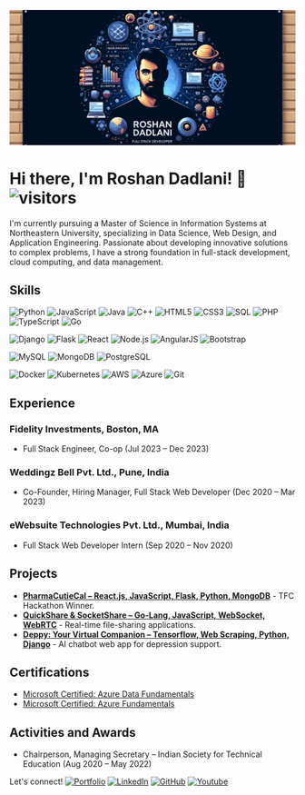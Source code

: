 ![Banner](github_banner.png)

# Hi there, I'm Roshan Dadlani! 👋 ![visitors](https://komarev.com/ghpvc/?username=yourGitHubUsername&color=blue)


I'm currently pursuing a Master of Science in Information Systems at Northeastern University, specializing in Data Science, Web Design, and Application Engineering. Passionate about developing innovative solutions to complex problems, I have a strong foundation in full-stack development, cloud computing, and data management.

## Skills

![Python](https://img.shields.io/badge/Python-3776AB?style=for-the-badge&logo=python&logoColor=white)
![JavaScript](https://img.shields.io/badge/JavaScript-F7DF1E?style=for-the-badge&logo=javascript&logoColor=black)
![Java](https://img.shields.io/badge/Java-007396?style=for-the-badge&logo=java&logoColor=white)
![C++](https://img.shields.io/badge/C++-00599C?style=for-the-badge&logo=cplusplus&logoColor=white)
![HTML5](https://img.shields.io/badge/HTML5-E34F26?style=for-the-badge&logo=html5&logoColor=white)
![CSS3](https://img.shields.io/badge/CSS3-1572B6?style=for-the-badge&logo=css3&logoColor=white)
![SQL](https://img.shields.io/badge/SQL-4479A1?style=for-the-badge&logo=amazon-dynamodb&logoColor=white)
![PHP](https://img.shields.io/badge/PHP-777BB4?style=for-the-badge&logo=php&logoColor=white)
![TypeScript](https://img.shields.io/badge/TypeScript-007ACC?style=for-the-badge&logo=typescript&logoColor=white)
![Go](https://img.shields.io/badge/Go-00ADD8?style=for-the-badge&logo=go&logoColor=white)

![Django](https://img.shields.io/badge/Django-092E20?style=for-the-badge&logo=django&logoColor=white)
![Flask](https://img.shields.io/badge/Flask-000000?style=for-the-badge&logo=flask&logoColor=white)
![React](https://img.shields.io/badge/React-20232A?style=for-the-badge&logo=react&logoColor=61DAFB)
![Node.js](https://img.shields.io/badge/Node.js-43853D?style=for-the-badge&logo=node-dot-js&logoColor=white)
![AngularJS](https://img.shields.io/badge/AngularJS-E23237?style=for-the-badge&logo=angularjs&logoColor=white)
![Bootstrap](https://img.shields.io/badge/Bootstrap-563D7C?style=for-the-badge&logo=bootstrap&logoColor=white)

![MySQL](https://img.shields.io/badge/MySQL-00000F?style=for-the-badge&logo=mysql&logoColor=white)
![MongoDB](https://img.shields.io/badge/MongoDB-4EA94B?style=for-the-badge&logo=mongodb&logoColor=white)
![PostgreSQL](https://img.shields.io/badge/PostgreSQL-316192?style=for-the-badge&logo=postgresql&logoColor=white)

![Docker](https://img.shields.io/badge/Docker-2496ED?style=for-the-badge&logo=docker&logoColor=white)
![Kubernetes](https://img.shields.io/badge/Kubernetes-326CE5?style=for-the-badge&logo=kubernetes&logoColor=white)
![AWS](https://img.shields.io/badge/AWS-FF9900?style=for-the-badge&logo=amazonaws&logoColor=white)
![Azure](https://img.shields.io/badge/Azure-0089D6?style=for-the-badge&logo=microsoftazure&logoColor=white)
![Git](https://img.shields.io/badge/Git-F05032?style=for-the-badge&logo=git&logoColor=white)

## Experience
### Fidelity Investments, Boston, MA
- Full Stack Engineer, Co-op (Jul 2023 – Dec 2023)

### Weddingz Bell Pvt. Ltd., Pune, India
- Co-Founder, Hiring Manager, Full Stack Web Developer (Dec 2020 – Mar 2023)

### eWebsuite Technologies Pvt. Ltd., Mumbai, India
- Full Stack Web Developer Intern (Sep 2020 – Nov 2020)

## Projects
- **[PharmaCutieCal – React.js, JavaScript, Flask, Python, MongoDB](https://github.com/TFC-Civic-Tech-Hackathon/drug-effects-predictor)** - TFC Hackathon Winner.
- **[QuickShare & SocketShare – Go-Lang, JavaScript, WebSocket, WebRTC](https://youtu.be/BTKFaxpgp68)** - Real-time file-sharing applications.
- **[Deppy: Your Virtual Companion – Tensorflow, Web Scraping, Python, Django](https://github.com/ROSDAD/Dr.-Deppy)** - AI chatbot web app for depression support.

## Certifications
- [Microsoft Certified: Azure Data Fundamentals](https://www.credly.com/badges/c3f1f726-f007-4661-89b3-ac9365863952/public_url)
- [Microsoft Certified: Azure Fundamentals](https://www.credly.com/badges/129ab566-be35-42c9-bad8-30c95e55e955/public_url)

## Activities and Awards
- Chairperson, Managing Secretary – Indian Society for Technical Education (Aug 2020 – May 2022)

Let's connect!
[![Portfolio](https://img.shields.io/badge/Portfolio-www.roshandadlani.com-blue)](https://www.roshandadlani.com/)
[![LinkedIn](https://img.shields.io/badge/LinkedIn-Roshan%20Dadlani-lightblue)](https://www.linkedin.com/in/roshan-dadlani/)
[![GitHub](https://img.shields.io/badge/GitHub-ROSDAD-green)](https://github.com/ROSDAD)
[![Youtube](https://img.shields.io/badge/Youtube-@roshandadlani-red)](https://www.youtube.com/@roshandadlani)



<!--
**ROSDAD/ROSDAD** is a ✨ _special_ ✨ repository because its `README.md` (this file) appears on your GitHub profile.

Here are some ideas to get you started:

- 🔭 I’m currently working on ...
- 🌱 I’m currently learning ...
- 👯 I’m looking to collaborate on ...
- 🤔 I’m looking for help with ...
- 💬 Ask me about ...
- 📫 How to reach me: ...
- 😄 Pronouns: ...
- ⚡ Fun fact: ...
-->
